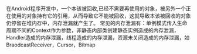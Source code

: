 在Android程序开发中，一个本该被回收,已经不需要再使用的对象，被另外一个正在使用的对象持有它的引用，从而导致它不能被回收，这就导致本该被回收的对象仍停留在堆内存中，内存泄漏就产生了。
常见的内存泄漏有：单例模式传入生命周期不同的Context作为参数，非静态内部类创建静态实例造成的内存泄漏，Handler造成的内存泄漏，线程造成的内存泄漏，资源未关闭造成的内存泄漏，如BraodcastReceiver，Cursor，Bitmap
